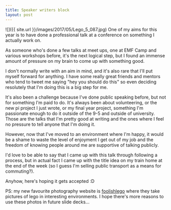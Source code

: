 ```yaml
---
title: Speaker writers block
layout: post
---
```

![]({{ site.url }}/images/2017/05/Lego_5_087.jpg)
One of my aims for this year is to have done a professional talk at a conference on something I actually work on.

As someone who's done a few talks at meet ups, one at EMF Camp and various workshops before, it's the next logical step, but I found an immense amount of pressure on my brain to come up with something good. 

I don't normally write with an aim in mind, and it's also rare that I'll put myself forward for anything. I have some really great friends and mentors who tend to tweet me saying "hey you should do this" so even deciding resolutely that I'm doing this is a big step for me.

It's also been a challenge because I've done public speaking before, but not for something I'm paid to do. It's always been about volunteering, or the new pi project I just wrote, or my final year project, something I'm passionate enough to do it outside of the 9-5 and outside of university. Those are the talks that I'm pretty good at writing and the ones where I feel no pressure to tell anyone that I'm doing it.

However, now that I've moved to an environment where I'm happy, it would be a shame to waste the level of enjoyment I get out of my job and the freedom of knowing people around me are supportive of talking publicly.

I'd love to be able to say that I came up with this talk through following a process, but in actual fact I came up with the title idea on my train home at the end of the week (so I guess I'm selling public transport as a means for commuting?).

Anyhow, here's hoping it gets accepted :D

PS: my new favourite photography website is [foolishlego](http://foolishlego.com) where they take pictures of lego in interesting environments. I hope there's more reasons to use these photos in future slide decks...